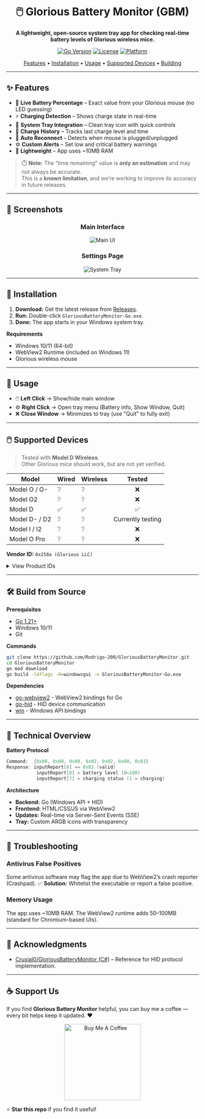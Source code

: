 <div align="center">

# 🖱️ Glorious Battery Monitor (GBM)

**A lightweight, open-source system tray app for checking real-time battery levels of Glorious wireless mice.**

[![Go Version](https://img.shields.io/badge/Go-1.21+-00ADD8?style=flat&logo=go)](https://go.dev/)
[![License](https://img.shields.io/badge/License-MIT-blue.svg)](LICENSE)
[![Platform](https://img.shields.io/badge/Platform-Windows-0078D6?style=flat&logo=windows)](https://www.microsoft.com/windows)

[Features](#-features) • [Installation](#-installation) • [Usage](#-usage) • [Supported Devices](#-supported-devices) • [Building](#-building-from-source)

</div>

---

## ✨ Features

- 🔋 **Live Battery Percentage** – Exact value from your Glorious mouse (no LED guessing)
- ⚡ **Charging Detection** – Shows charge state in real-time
- 🎯 **System Tray Integration** – Clean tray icon with quick controls
- 📅 **Charge History** – Tracks last charge level and time
- 🔄 **Auto Reconnect** – Detects when mouse is plugged/unplugged
- ⚙️ **Custom Alerts** – Set low and critical battery warnings
- 💾 **Lightweight** – App uses ~10MB RAM

> ⏱️ **Note:** The “time remaining” value is **only an estimation** and may not always be accurate.  
> This is a **known limitation**, and we’re working to improve its accuracy in future releases.

---

## 📸 Screenshots

<div align="center">

### Main Interface
![Main UI](docs/main-page.png)

### Settings Page
![System Tray](docs/settings-page.png)

</div>

---

## 🚀 Installation

1. **Download:** Get the latest release from [Releases](../../releases).  
2. **Run:** Double-click `GloriousBatteryMonitor-Go.exe`.  
3. **Done:** The app starts in your Windows system tray.  

**Requirements**
- Windows 10/11 (64-bit)
- WebView2 Runtime (included on Windows 11)
- Glorious wireless mouse

---

## 📖 Usage

- 🖱️ **Left Click** → Show/hide main window  
- ⚙️ **Right Click** → Open tray menu (Battery info, Show Window, Quit)  
- ❌ **Close Window** → Minimizes to tray (use "Quit" to fully exit)

---

## 🖱️ Supported Devices

> Tested with **Model D Wireless**.  
> Other Glorious mice should work, but are not yet verified.

| Model | Wired | Wireless | Tested |
|--------|--------|-----------|:------:|
| Model O / O- | ❔ | ❔ | ❌ |
| Model O2 | ❔ | ❔ | ❌ |
| Model D | ✅ | ✅ | ✅ |
| Model D- / D2 | ❔ | ❔ | Currently testing |
| Model I / I2 | ❔ | ❔ | ❌ |
| Model O Pro | ❔ | ❔ | ❌ |

**Vendor ID:** `0x258a (Glorious LLC)`

<details>
<summary>View Product IDs</summary>

```

Model O:      0x2011 (Wired), 0x2013 (Wireless)
Model O-:     0x2019 (Wired), 0x2024 (Wireless)
Model O Pro:  0x2017 (Wired), 0x2018 (Wireless)
Model O2:     0x2009 (Wired), 0x200b (Wireless)
Model D:      0x2012 (Wired), 0x2023 (Wireless)
Model D-:     0x2015 (Wired), 0x2025 (Wireless)
Model D2:     0x2031 (Wired), 0x2033 (Wireless)
Model I:      0x2036 (Wired), 0x2046 (Wireless)
Model I2:     0x2014 (Wired), 0x2016 (Wireless)

````

</details>

---

## 🛠️ Build from Source

**Prerequisites**
- [Go 1.21+](https://go.dev/dl/)
- Windows 10/11
- Git

**Commands**
```bash
git clone https://github.com/Rodrigo-200/GloriousBatteryMonitor.git
cd GloriousBatteryMonitor
go mod download
go build -ldflags -H=windowsgui -o GloriousBatteryMonitor-Go.exe
````

**Dependencies**

- [go-webview2](https://github.com/jchv/go-webview2) - WebView2 bindings for Go
- [go-hid](https://github.com/sstallion/go-hid) - HID device communication
- [win](https://github.com/lxn/win) - Windows API bindings

---

## 🔧 Technical Overview

**Battery Protocol**

```go
Command:  {0x00, 0x00, 0x00, 0x02, 0x02, 0x00, 0x83}
Response: inputReport[6] == 0x83 (valid)
           inputReport[8] = battery level (0–100)
           inputReport[7] = charging status (1 = charging)
```

**Architecture**

* **Backend:** Go (Windows API + HID)
* **Frontend:** HTML/CSS/JS via WebView2
* **Updates:** Real-time via Server-Sent Events (SSE)
* **Tray:** Custom ARGB icons with transparency

---

## 🐞 Troubleshooting

### Antivirus False Positives

Some antivirus software may flag the app due to WebView2’s crash reporter (Crashpad).
✅ **Solution:** Whitelist the executable or report a false positive.

### Memory Usage

The app uses ~10MB RAM.
The WebView2 runtime adds 50–100MB (standard for Chromium-based UIs).

---

## 🙏 Acknowledgments

* [Cruxial0/GloriousBatteryMonitor (C#)](https://github.com/Cruxial0/GloriousBatteryMonitor) – Reference for HID protocol implementation.

---

## ☕ Support Us

If you find **Glorious Battery Monitor** helpful, you can buy me a coffee — every bit helps keep it updated. ❤️

<p align="center">
  <a href="https://www.buymeacoffee.com/gloriousbattery" target="_blank">
    <img src="https://cdn.buymeacoffee.com/buttons/v2/default-yellow.png" alt="Buy Me A Coffee" width="200"/>
  </a>
</p>

⭐ **Star this repo** if you find it useful!

</div>
